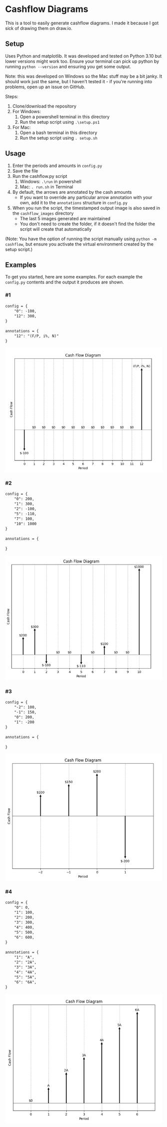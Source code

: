 # Cashflow Diagrams

This is a tool to easily generate cashflow diagrams. I made it because I got sick of drawing them on draw.io.

## Setup

Uses Python and matplotlib. It was developed and tested on Python 3.10 but lower versions might work too.
Ensure your terminal can pick up python by running ```python --version``` and ensuring you get some output.

Note: this was developed on Windows so the Mac stuff may be a bit janky. It should work just the same, but I haven't tested it - if you're running into problems, open up an issue on GitHub.

Steps:

1. Clone/download the repository
2. For Windows:
   1. Open a powershell terminal in this directory
   2. Run the setup script using ```.\setup.ps1```
3. For Mac:
   1. Open a bash terminal in this directory
   2. Run the setup script using ```. setup.sh```

## Usage

1. Enter the periods and amounts in ```config.py```
2. Save the file
3. Run the cashflow.py script
   1. Windows: ```.\run``` in powershell
   2. Mac: ```. run.sh``` in Terminal
4. By default, the arrows are annotated by the cash amounts
   - If you want to override any particular arrow annotation with your own, add it to the ```annotations``` structure in ```config.py```
6. When you run the script, the timestamped output image is also saved in the ```cashflow_images``` directory
   - The last 5 images generated are maintained
   - You don't need to create the folder, if it doesn't find the folder the script will create that automatically

(Note: You have the option of running the script manually using ```python -m cashflow```, but ensure you activate the virtual environment created by the setup script.)

## Examples

To get you started, here are some examples. For each example the ```config.py``` contents and the output it produces are shown.

### #1

```
config = {
    "0": -100,
    "12": 300,
}

annotations = {
    "12": "(F/P, i%, N)"
}
```

![img1](images/img1.png)


### #2

```
config = {
    "0": 200,
    "1": 300,
    "2": -100,
    "5": -110,
    "7": 100,
    "10": 1000
}

annotations = {

}
```

![img2](images/img2.png)

### #3

```
config = {
    "-2": 100,
    "-1": 150,
    "0": 200,
    "1": -200
}

annotations = {

}
```

![img3](images/img3.png)

### #4

```
config = {
    "0": 0,
    "1": 100,
    "2": 200,
    "3": 300,
    "4": 400,
    "5": 500,
    "6": 600,
}

annotations = {
    "1": "A",
    "2": "2A",
    "3": "3A",
    "4": "4A",
    "5": "5A",
    "6": "6A",
}
```
![img4](images/img4.png)